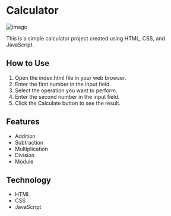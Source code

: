 # Calculator

![image](https://github.com/08prerna/Calculator/assets/132763290/20647e95-8dd9-45bf-8b78-8d8773d898df)

This is a simple calculator project created using HTML, CSS, and JavaScript.

## How to Use

1. Open the index.html file in your web browser.
2. Enter the first number in the input field.
3. Select the operation you want to perform.
4. Enter the second number in the input field.
5. Click the Calculate button to see the result.

## Features

- Addition
- Subtraction
- Multiplication
- Division
- Module

## Technology

* HTML
* CSS
* JavaScript 


